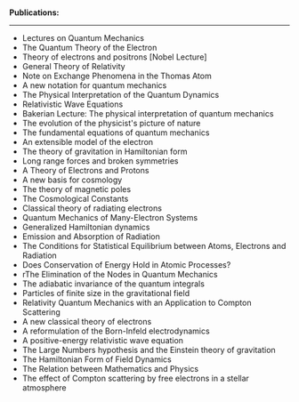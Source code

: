 </br>
<p><strong> Publications: </strong></p>
<hr>
<ul>


 <li><a target="_blank" href="https://github.com/manjunath5496/Paul-Dirac-Papers/blob/master/tst(233).pdf" style="text-decoration:none;">Lectures on Quantum Mechanics</a></li>
                            
 <li><a target="_blank" href="https://github.com/manjunath5496/Paul-Dirac-Papers/blob/master/tst(234).pdf" style="text-decoration:none;">The Quantum Theory of the Electron</a></li>

<li><a target="_blank" href="https://github.com/manjunath5496/Paul-Dirac-Papers/blob/master/tst(235).pdf" style="text-decoration:none;">Theory of electrons and positrons [Nobel Lecture]</a></li>
<li><a target="_blank" href="https://github.com/manjunath5496/Paul-Dirac-Papers/blob/master/tst(236).pdf" style="text-decoration:none;">General Theory of Relativity </a></li>
                          
                      

 <li><a target="_blank" href="https://github.com/manjunath5496/Paul-Dirac-Papers/blob/main/p(1).pdf" style="text-decoration:none;">Note on Exchange Phenomena in the Thomas Atom</a></li>

 <li><a target="_blank" href="https://github.com/manjunath5496/Paul-Dirac-Papers/blob/main/p(2).pdf" style="text-decoration:none;">A new notation for quantum mechanics</a></li>

<li><a target="_blank" href="https://github.com/manjunath5496/Paul-Dirac-Papers/blob/main/p(3).pdf" style="text-decoration:none;">The Physical Interpretation of the Quantum Dynamics</a></li>
 <li><a target="_blank" href="https://github.com/manjunath5496/Paul-Dirac-Papers/blob/main/p(4).pdf" style="text-decoration:none;">Relativistic Wave Equations</a></li>                              
<li><a target="_blank" href="https://github.com/manjunath5496/Paul-Dirac-Papers/blob/main/p(5).pdf" style="text-decoration:none;">Bakerian Lecture: 
The physical interpretation of quantum mechanics</a></li>
<li><a target="_blank" href="https://github.com/manjunath5496/Paul-Dirac-Papers/blob/main/p(6).pdf" style="text-decoration:none;">The evolution of the physicist's picture of nature</a></li>
 <li><a target="_blank" href="https://github.com/manjunath5496/Paul-Dirac-Papers/blob/main/p(7).pdf" style="text-decoration:none;">The fundamental equations of quantum mechanics</a></li>

 <li><a target="_blank" href="https://github.com/manjunath5496/Paul-Dirac-Papers/blob/main/p(8).pdf" style="text-decoration:none;">An extensible model of the electron </a></li>
   <li><a target="_blank" href="https://github.com/manjunath5496/Paul-Dirac-Papers/blob/main/p(9).pdf" style="text-decoration:none;">The theory of gravitation in Hamiltonian form</a></li>
  
   
 <li><a target="_blank" href="https://github.com/manjunath5496/Paul-Dirac-Papers/blob/main/p(10).pdf" style="text-decoration:none;">Long range forces and broken symmetries</a></li>                              
<li><a target="_blank" href="https://github.com/manjunath5496/Paul-Dirac-Papers/blob/main/p(11).pdf" style="text-decoration:none;">A Theory of Electrons and Protons</a></li>
<li><a target="_blank" href="https://github.com/manjunath5496/Paul-Dirac-Papers/blob/main/p(12).pdf" style="text-decoration:none;">A new basis for cosmology</a></li>
<li><a target="_blank" href="https://github.com/manjunath5496/Paul-Dirac-Papers/blob/main/p(13).pdf" style="text-decoration:none;">The theory of magnetic poles</a></li>

<li><a target="_blank" href="https://github.com/manjunath5496/Paul-Dirac-Papers/blob/main/p(14).pdf" style="text-decoration:none;">The Cosmological Constants</a></li>
                              
<li><a target="_blank" href="https://github.com/manjunath5496/Paul-Dirac-Papers/blob/main/p(15).pdf" style="text-decoration:none;">Classical theory of radiating electrons</a></li>

<li><a target="_blank" href="https://github.com/manjunath5496/Paul-Dirac-Papers/blob/main/p(16).pdf" style="text-decoration:none;">Quantum Mechanics of Many-Electron Systems</a></li>

  <li><a target="_blank" href="https://github.com/manjunath5496/Paul-Dirac-Papers/blob/main/p(17).pdf" style="text-decoration:none;">Generalized Hamiltonian dynamics</a></li>   
  
<li><a target="_blank" href="https://github.com/manjunath5496/Paul-Dirac-Papers/blob/main/p(18).pdf" style="text-decoration:none;">Emission and Absorption of Radiation</a></li> 

  
<li><a target="_blank" href="https://github.com/manjunath5496/Paul-Dirac-Papers/blob/main/p(19).pdf" style="text-decoration:none;">The Conditions for Statistical Equilibrium between Atoms, Electrons and Radiation</a></li> 

<li><a target="_blank" href="https://github.com/manjunath5496/Paul-Dirac-Papers/blob/main/p(20).pdf" style="text-decoration:none;">Does Conservation of Energy Hold in Atomic Processes?</a></li>

<li><a target="_blank" href="https://github.com/manjunath5496/Paul-Dirac-Papers/blob/main/p(21).pdf" style="text-decoration:none;">rThe Elimination of the Nodes in Quantum Mechanics</a></li>
<li><a target="_blank" href="https://github.com/manjunath5496/Paul-Dirac-Papers/blob/main/p(22).pdf" style="text-decoration:none;">The adiabatic invariance of the quantum integrals</a></li> 
 <li><a target="_blank" href="https://github.com/manjunath5496/Paul-Dirac-Papers/blob/main/p(23).pdf" style="text-decoration:none;">Particles of finite size in the gravitational field</a></li> 
 

   <li><a target="_blank" href="https://github.com/manjunath5496/Paul-Dirac-Papers/blob/main/p(24).pdf" style="text-decoration:none;">Relativity Quantum Mechanics with an Application to Compton Scattering</a></li>
 
   <li><a target="_blank" href="https://github.com/manjunath5496/Paul-Dirac-Papers/blob/main/p(25).pdf" style="text-decoration:none;">A new classical theory of electrons</a></li>                              
 <li><a target="_blank" href="https://github.com/manjunath5496/Paul-Dirac-Papers/blob/main/p(26).pdf" style="text-decoration:none;">A reformulation of the Born-Infeld electrodynamics</a></li>
 <li><a target="_blank" href="https://github.com/manjunath5496/Paul-Dirac-Papers/blob/main/p(27).pdf" style="text-decoration:none;">A positive-energy relativistic wave equation</a></li>
   
 
   <li><a target="_blank" href="https://github.com/manjunath5496/Paul-Dirac-Papers/blob/main/p(28).pdf" style="text-decoration:none;">The Large Numbers hypothesis and the Einstein theory of gravitation</a></li>
 
   <li><a target="_blank" href="https://github.com/manjunath5496/Paul-Dirac-Papers/blob/main/p(29).pdf" style="text-decoration:none;">
The Hamiltonian Form of Field Dynamics </a></li>                              

  <li><a target="_blank" href="https://github.com/manjunath5496/Paul-Dirac-Papers/blob/main/p(30).pdf" style="text-decoration:none;">The Relation between Mathematics and Physics</a></li>
 
   <li><a target="_blank" href="https://github.com/manjunath5496/Paul-Dirac-Papers/blob/main/p(31).pdf" style="text-decoration:none;">The effect of Compton scattering by free electrons in a stellar atmosphere</a></li> 
    </ul>

</br>

